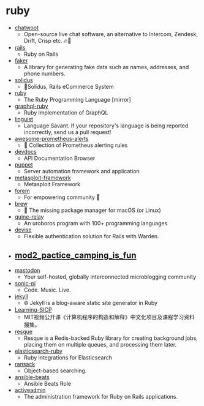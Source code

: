 # ruby
- [chatwoot](https://github.com/chatwoot/chatwoot)
  - Open-source live chat software, an alternative to Intercom, Zendesk, Drift, Crisp etc. 🔥💬
- [rails](https://github.com/rails/rails)
  - Ruby on Rails
- [faker](https://github.com/faker-ruby/faker)
  - A library for generating fake data such as names, addresses, and phone numbers.
- [solidus](https://github.com/solidusio/solidus)
  - 🛒Solidus, Rails eCommerce System
- [ruby](https://github.com/ruby/ruby)
  - The Ruby Programming Language [mirror]
- [graphql-ruby](https://github.com/rmosolgo/graphql-ruby)
  - Ruby implementation of GraphQL
- [linguist](https://github.com/github/linguist)
  - Language Savant. If your repository's language is being reported incorrectly, send us a pull request!
- [awesome-prometheus-alerts](https://github.com/samber/awesome-prometheus-alerts)
  - 🚨 Collection of Prometheus alerting rules
- [devdocs](https://github.com/freeCodeCamp/devdocs)
  - API Documentation Browser
- [puppet](https://github.com/puppetlabs/puppet)
  - Server automation framework and application
- [metasploit-framework](https://github.com/rapid7/metasploit-framework)
  - Metasploit Framework
- [forem](https://github.com/forem/forem)
  - For empowering community 🌱
- [brew](https://github.com/Homebrew/brew)
  - 🍺 The missing package manager for macOS (or Linux)
- [quine-relay](https://github.com/mame/quine-relay)
  - An uroboros program with 100+ programming languages
- [devise](https://github.com/heartcombo/devise)
  - Flexible authentication solution for Rails with Warden.
- [mod2_pactice_camping_is_fun](https://github.com/Dwire/mod2_pactice_camping_is_fun)
  - 
- [mastodon](https://github.com/tootsuite/mastodon)
  - Your self-hosted, globally interconnected microblogging community
- [sonic-pi](https://github.com/sonic-pi-net/sonic-pi)
  - Code. Music. Live.
- [jekyll](https://github.com/jekyll/jekyll)
  - 🌐 Jekyll is a blog-aware static site generator in Ruby
- [Learning-SICP](https://github.com/DeathKing/Learning-SICP)
  - MIT视频公开课《计算机程序的构造和解释》中文化项目及课程学习资料搜集。
- [resque](https://github.com/resque/resque)
  - Resque is a Redis-backed Ruby library for creating background jobs, placing them on multiple queues, and processing them later.
- [elasticsearch-ruby](https://github.com/elastic/elasticsearch-ruby)
  - Ruby integrations for Elasticsearch
- [ransack](https://github.com/activerecord-hackery/ransack)
  - Object-based searching.
- [ansible-beats](https://github.com/elastic/ansible-beats)
  - Ansible Beats Role
- [activeadmin](https://github.com/activeadmin/activeadmin)
  - The administration framework for Ruby on Rails applications.
